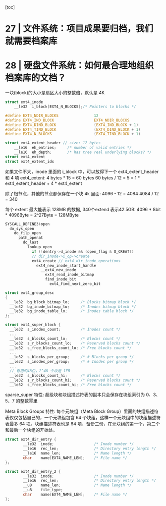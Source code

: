 [toc]

# 27 | 文件系统：项目成果要归档，我们就需要档案库

# 28 | 硬盘文件系统：如何最合理地组织档案库的文档？

一块(block)的大小是扇区大小的整数倍，默认是 4K

```c
struct ext4_inode
	__le32  i_block[EXT4_N_BLOCKS];/* Pointers to blocks */

#define EXT4_NDIR_BLOCKS                12
#define EXT4_IND_BLOCK                  EXT4_NDIR_BLOCKS
#define EXT4_DIND_BLOCK                 (EXT4_IND_BLOCK + 1)
#define EXT4_TIND_BLOCK                 (EXT4_DIND_BLOCK + 1)
#define EXT4_N_BLOCKS                   (EXT4_TIND_BLOCK + 1)

struct ext4_extent_header // size: 12 bytes
	__le16  eh_entries;     /* number of valid entries */
	__le16  eh_depth;       /* has tree real underlying blocks? */
struct ext4_extent
struct ext4_extent_idx
```
如果文件不大，inode 里面的 i_block 中，可以放得下一个 ext4_extent_header 和 4 项 ext4_extent:
4 bytes * 15 = 60 bytes
60 bytes / 12 = 5 = 1 * ext4_extent_header + 4 * ext4_extent

除了根节点，其他的节点都保存在一个块 4k 里面:
4096 - 12 = 4084
4084 / 12 = 340

每个 extent 最大能表示 128MB 的数据, 340个extend 表示42.5GB:
4096 * 8bit * 4096Byte = 2^27Byte = 128MByte

```c
SYSCALL_DEFINE3(open
  do_sys_open
    do_filp_open
      path_openat
        do_last
          lookup_open
            if (!dentry->d_inode && (open_flag & O_CREAT))
            // dir_inode->i_op->create
            ext4_create // ext4_dir_inode_operations
              ext4_new_inode_start_handle
                __ext4_new_inode
                  ext4_read_inode_bitmap
                  find_inode_bit
                    ext4_find_next_zero_bit
```

```c
struct ext4_group_desc                                                         
{                                                                              
  __le32  bg_block_bitmap_lo;     /* Blocks bitmap block */              
  __le32  bg_inode_bitmap_lo;     /* Inodes bitmap block */              
  __le32  bg_inode_table_lo;      /* Inodes table block */               
};

struct ext4_super_block {
  __le32  s_inodes_count;         /* Inodes count */
  ...
  __le32  s_blocks_count_lo;      /* Blocks count */         
  __le32  s_r_blocks_count_lo;    /* Reserved blocks count */
  __le32  s_free_blocks_count_lo; /* Free blocks count */    
  ...
  __le32  s_blocks_per_group;     /* # Blocks per group */
  __le32  s_inodes_per_group;     /* # Inodes per group */
  ...
  // 有用的48位，2^48 个块是 1EB
  __le32  s_blocks_count_hi;      /* Blocks count */         
  __le32  s_r_blocks_count_hi;    /* Reserved blocks count */
  __le32  s_free_blocks_count_hi; /* Free blocks count */    
```

sparse_super 特性: 超级块和块组描述符表的副本只会保存在块组索引为 0、3、5、7 的整数幂里

Meta Block Groups 特性: 每个元块组（Meta Block Group）里面的块组描述符表仅仅包括自己的，一个元块组包含 64 个块组，这样一个元块组中的块组描述符表最多 64 项。块组描述符表也是 64 项，备份三份，在元块组的第一个，第二个和最后一个块组的开始处。

```c
struct ext4_dir_entry {                                             
        __le32  inode;                  /* Inode number */          
        __le16  rec_len;                /* Directory entry length */
        __le16  name_len;               /* Name length */           
        char    name[EXT4_NAME_LEN];    /* File name */             
};                                                                  

struct ext4_dir_entry_2 {                                           
        __le32  inode;                  /* Inode number */          
        __le16  rec_len;                /* Directory entry length */
        __u8    name_len;               /* Name length */           
        __u8    file_type;                                          
        char    name[EXT4_NAME_LEN];    /* File name */             
};                                                                  

```